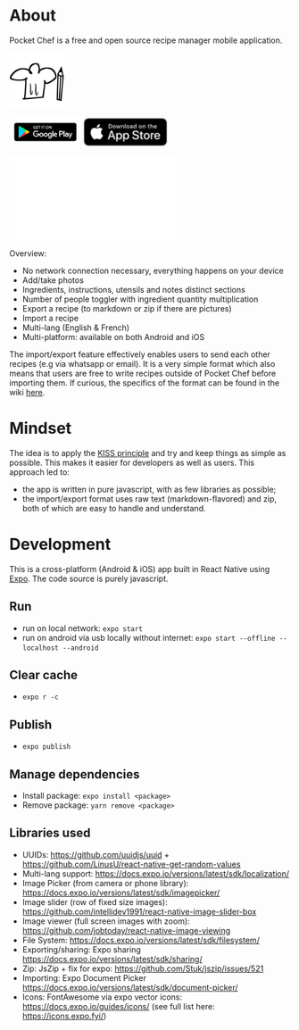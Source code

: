 # About
Pocket Chef is a free and open source recipe manager mobile application.

<img src="assets/images/icon.png" width="100" height="100"/>

<a href="https://play.google.com/store/apps/details?id=fr.ghelouis.pocketchef"><img alt="Get it on Google Play" src="readme_assets/download_badges/play_store_badge.png" height="50"/></a>
<a href="https://apps.apple.com/us/app/pocket-chef/id1536915775#?platform=iphone"><img alt="Download on the App Store" src="readme_assets/download_badges/app_store_badge.png" height="50"/></a>

![Screenshots](readme_assets/screenshots/Screenshots.md)

Overview:
- No network connection necessary, everything happens on your device 
- Add/take photos
- Ingredients, instructions, utensils and notes distinct sections
- Number of people toggler with ingredient quantity multiplication
- Export a recipe (to markdown or zip if there are pictures)
- Import a recipe
- Multi-lang (English & French)
- Multi-platform: available on both Android and iOS

The import/export feature effectively enables users to send each other recipes
(e.g via whatsapp or email). It is a very simple format which also means that
users are free to write recipes outside of Pocket Chef before importing them.
If curious, the specifics of the format can be found in the wiki
[here](https://github.com/ghelouis/pocketchef/wiki/Recipe-format).

# Mindset
The idea is to apply the [KISS
principle](https://en.wikipedia.org/wiki/KISS_principle) and try and keep
things as simple as possible. This makes it easier for developers as well as
users. This approach led to:
- the app is written in pure javascript, with as few libraries as possible;
- the import/export format uses raw text (markdown-flavored) and zip, both
of which are easy to handle and understand.

# Development
This is a cross-platform (Android & iOS) app built in React Native using
[Expo](https://expo.io/). The code source is purely javascript.

## Run
- run on local network: `expo start`
- run on android via usb locally without internet: `expo start --offline --localhost --android`

## Clear cache
- `expo r -c`

## Publish
- `expo publish`

## Manage dependencies
- Install package: `expo install <package>`
- Remove package: `yarn remove <package>`

## Libraries used
- UUIDs: https://github.com/uuidjs/uuid + https://github.com/LinusU/react-native-get-random-values
- Multi-lang support: https://docs.expo.io/versions/latest/sdk/localization/
- Image Picker (from camera or phone library): https://docs.expo.io/versions/latest/sdk/imagepicker/
- Image slider (row of fixed size images): https://github.com/intellidev1991/react-native-image-slider-box
- Image viewer (full screen images with zoom): https://github.com/jobtoday/react-native-image-viewing
- File System: https://docs.expo.io/versions/latest/sdk/filesystem/
- Exporting/sharing: Expo sharing https://docs.expo.io/versions/latest/sdk/sharing/
- Zip: JsZip + fix for expo: https://github.com/Stuk/jszip/issues/521
- Importing: Expo Document Picker https://docs.expo.io/versions/latest/sdk/document-picker/
- Icons: FontAwesome via expo vector icons: https://docs.expo.io/guides/icons/ (see full list here: https://icons.expo.fyi/)
